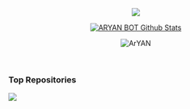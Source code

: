 <br><br>
<p align="center">
  <img src="https://github-readme-stats.vercel.app/api/top-langs/?username=ARYAN-BOT-404&langs_count=8&theme=react&bg_color=151515" />
</p>
<p align="center">
<a href="https://github.com/ARYAN-BOT-404"><img alt="ARYAN BOT Github Stats"
    src="https://github-readme-stats.vercel.app/api?username=ARYAN-BOT-404&show_icons=true&count_private=true&theme=react&bg_color=151515" /></a>
<p align="center"><img align="center" src="https://github-readme-streak-stats.herokuapp.com/?user=ARYAN-BOT-404&theme=black-ice"
    alt="ArYAN"/></p>

<br/>


### Top Repositories


<a href="https://github.com/ARYAN-BOT-404/A4YA9">
  <img align="center" src="https://github-readme-stats.vercel.app/api/pin/?username=ARYAN-BOT-404&repo=ARYAN&theme=algolia" />
</a>
